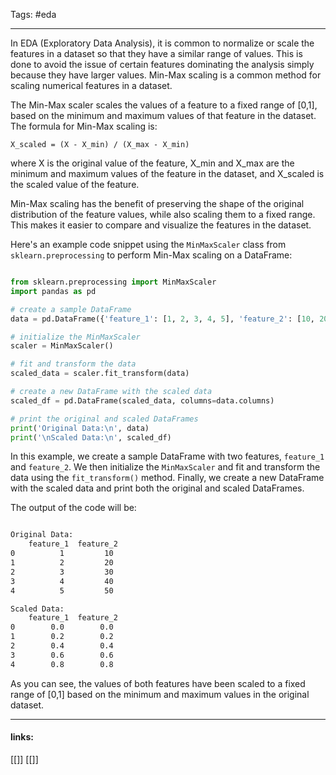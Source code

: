 
Tags: #eda 

------------------------------------------

In EDA (Exploratory Data Analysis), it is common to normalize or scale the features in a dataset so that they have a similar range of values. This is done to avoid the issue of certain features dominating the analysis simply because they have larger values. Min-Max scaling is a common method for scaling numerical features in a dataset.

The Min-Max scaler scales the values of a feature to a fixed range of [0,1], based on the minimum and maximum values of that feature in the dataset. The formula for Min-Max scaling is:

`X_scaled = (X - X_min) / (X_max - X_min)`

where X is the original value of the feature, X_min and X_max are the minimum and maximum values of the feature in the dataset, and X_scaled is the scaled value of the feature.

Min-Max scaling has the benefit of preserving the shape of the original distribution of the feature values, while also scaling them to a fixed range. This makes it easier to compare and visualize the features in the dataset.

Here's an example code snippet using the `MinMaxScaler` class from `sklearn.preprocessing` to perform Min-Max scaling on a DataFrame:

```python

from sklearn.preprocessing import MinMaxScaler
import pandas as pd

# create a sample DataFrame
data = pd.DataFrame({'feature_1': [1, 2, 3, 4, 5], 'feature_2': [10, 20, 30, 40, 50]})

# initialize the MinMaxScaler
scaler = MinMaxScaler()

# fit and transform the data
scaled_data = scaler.fit_transform(data)

# create a new DataFrame with the scaled data
scaled_df = pd.DataFrame(scaled_data, columns=data.columns)

# print the original and scaled DataFrames
print('Original Data:\n', data)
print('\nScaled Data:\n', scaled_df)

```


In this example, we create a sample DataFrame with two features, `feature_1` and `feature_2`. We then initialize the `MinMaxScaler` and fit and transform the data using the `fit_transform()` method. Finally, we create a new DataFrame with the scaled data and print both the original and scaled DataFrames.

The output of the code will be:

```Markdown

Original Data:
    feature_1  feature_2
0          1         10
1          2         20
2          3         30
3          4         40
4          5         50

Scaled Data:
    feature_1  feature_2
0        0.0        0.0
1        0.2        0.2
2        0.4        0.4
3        0.6        0.6
4        0.8        0.8

```

As you can see, the values of both features have been scaled to a fixed range of [0,1] based on the minimum and maximum values in the original dataset.


---------------------
#### links:
[[]]
[[]]
